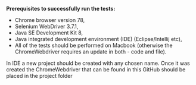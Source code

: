 <b>Prerequisites to successfully run the tests:</b>
- Chrome browser version 78,
- Selenium WebDriver 3.7.1,
- Java SE Development Kit 8,
- Java integrated development environment (IDE) (Eclipse/Intellij etc),
- All of the tests should be performed on Macbook (otherwise the ChromeWebdriver requires an update in both - code and file).

In IDE a new project should be created with any chosen name. Once it was created the ChromeWebdriver that can be found in this GitHub should be placed in the project folder
